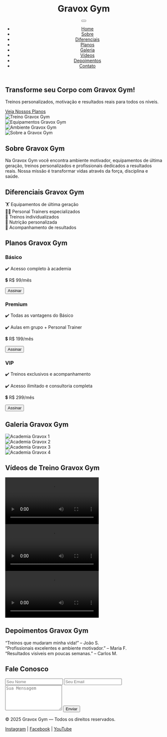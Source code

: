 <html lang="pt-BR">
<head>
  <meta charset="UTF-8" />
  <meta name="viewport" content="width=device-width, initial-scale=1" />
  <title>Gravox Gym</title>
  <link rel="stylesheet" href="style.css" />
  <link href="https://fonts.googleapis.com/css2?family=Rajdhani:wght@600&display=swap" rel="stylesheet" />
</head>
<body>
  <!-- Cabeçalho -->
  <header class="reveal">
    <div class="header-container">
      <h1>Gravox <span>Gym</span></h1>
      <button id="menu-toggle" aria-label="Abrir menu">
        <span class="bar"></span><span class="bar"></span><span class="bar"></span>
      </button>
      <nav>
        <ul>
          <li><a href="#" data-tab="home" class="active">Home</a></li>
          <li><a href="#" data-tab="sobre">Sobre</a></li>
          <li><a href="#" data-tab="diferenciais">Diferenciais</a></li>
          <li><a href="#" data-tab="planos">Planos</a></li>
          <li><a href="#" data-tab="galeria">Galeria</a></li>
          <li><a href="#" data-tab="videos">Vídeos</a></li>
          <li><a href="#" data-tab="depoimentos">Depoimentos</a></li>
          <li><a href="#" data-tab="contato">Contato</a></li>
        </ul>
      </nav>
    </div>
  </header>

  <main class="container">
    <!-- HOME -->
    <section id="home" class="tab-content active fade-in">
      <div class="banner reveal">
        <h2 class="reveal">Transforme seu Corpo com Gravox Gym!</h2>
        <p class="reveal">Treinos personalizados, motivação e resultados reais para todos os níveis.</p>
        <a href="#" class="button reveal" data-tab="planos">Veja Nossos Planos</a>
      </div>
      <div class="home-carousel reveal">
        <div class="slide"><img src="https://images.pexels.com/photos/1552249/pexels-photo-1552249.jpeg" alt="Treino Gravox Gym"></div>
        <div class="slide"><img src="https://images.pexels.com/photos/669576/pexels-photo-669576.jpeg" alt="Equipamentos Gravox Gym"></div>
        <div class="slide"><img src="https://images.pexels.com/photos/416778/pexels-photo-416778.jpeg" alt="Ambiente Gravox Gym"></div>
      </div>
    </section>
    <!-- SOBRE -->
    <section id="sobre" class="tab-content fade-in">
      <div class="sobre-content reveal">
        <img src="https://images.pexels.com/photos/414029/pexels-photo-414029.jpeg" alt="Sobre a Gravox Gym" class="reveal">
        <div>
          <h2 class="reveal">Sobre Gravox Gym</h2>
          <p class="reveal">Na Gravox Gym você encontra ambiente motivador, equipamentos de última geração, treinos personalizados e profissionais dedicados a resultados reais. Nossa missão é transformar vidas através da força, disciplina e saúde.</p>
        </div>
      </div>
    </section>  
    <!-- DIFERENCIAIS -->
    <section id="diferenciais" class="tab-content fade-in">
      <h2 class="reveal">Diferenciais Gravox Gym</h2>
      <div class="diferenciais-lista reveal">
        <div class="diferencial-card reveal">🏋️ Equipamentos de última geração</div>
        <div class="diferencial-card reveal">👨‍🏫 Personal Trainers especializados</div>
        <div class="diferencial-card reveal">💪 Treinos individualizados</div>
        <div class="diferencial-card reveal">🥗 Nutrição personalizada</div>
        <div class="diferencial-card reveal">🎯 Acompanhamento de resultados</div>
      </div>
    </section>
    <!-- PLANOS -->
    <section id="planos" class="tab-content fade-in">
      <h2 class="reveal">Planos Gravox Gym</h2>
      <div class="planos-lista reveal">
        <div class="plano-card reveal">
          <h3 class="reveal">Básico</h3>
          <p class="reveal">✔️ Acesso completo à academia</p>
          <p class="reveal">💲 R$ 99/mês</p>
          <button class="comprar reveal">Assinar</button>
        </div>
        <div class="plano-card destaque reveal">
          <h3 class="reveal">Premium</h3>
          <p class="reveal">✔️ Todas as vantagens do Básico</p>
          <p class="reveal">✔️ Aulas em grupo + Personal Trainer</p>
          <p class="reveal">💲 R$ 199/mês</p>
          <button class="comprar reveal">Assinar</button>
        </div>
        <div class="plano-card reveal">
          <h3 class="reveal">VIP</h3>
          <p class="reveal">✔️ Treinos exclusivos e acompanhamento</p>
          <p class="reveal">✔️ Acesso ilimitado e consultoria completa</p>
          <p class="reveal">💲 R$ 299/mês</p>
          <button class="comprar reveal">Assinar</button>
        </div>
      </div>
    </section>
    <!-- GALERIA -->
    <section id="galeria" class="tab-content fade-in">
      <h2 class="reveal">Galeria Gravox Gym</h2>
      <div class="galeria-slider reveal">
        <div class="slide"><img src="https://images.pexels.com/photos/1954524/pexels-photo-1954524.jpeg" alt="Academia Gravox 1"></div>
        <div class="slide"><img src="https://images.pexels.com/photos/260352/pexels-photo-260352.jpeg" alt="Academia Gravox 2"></div>
        <div class="slide"><img src="https://images.pexels.com/photos/4056723/pexels-photo-4056723.jpeg" alt="Academia Gravox 3"></div>
        <div class="slide"><img src="https://images.pexels.com/photos/1552101/pexels-photo-1552101.jpeg" alt="Academia Gravox 4"></div>
      </div>
    </section>
    <!-- VÍDEOS -->
    <section id="videos" class="tab-content fade-in">
      <h2 class="reveal">Vídeos de Treino Gravox Gym</h2>
      <div class="video-grid reveal">
        <video controls src="https://www.w3schools.com/html/mov_bbb.mp4"></video>
        <video controls src="https://www.w3schools.com/html/movie.mp4"></video>
        <video controls src="https://www.w3schools.com/html/mov_bbb.mp4"></video>
      </div>
    </section>
    <!-- DEPOIMENTOS -->
    <section id="depoimentos" class="tab-content fade-in">
      <h2 class="reveal">Depoimentos Gravox Gym</h2>
      <div class="depoimentos-cards reveal">
        <div class="depoimento-card active reveal">“Treinos que mudaram minha vida!” – João S.</div>
        <div class="depoimento-card reveal">“Profissionais excelentes e ambiente motivador.” – Maria F.</div>
        <div class="depoimento-card reveal">“Resultados visíveis em poucas semanas.” – Carlos M.</div>
      </div>
    </section>
    <!-- CONTATO -->
    <section id="contato" class="tab-content fade-in">
      <h2 class="reveal">Fale Conosco</h2>
      <form class="reveal">
        <input type="text" placeholder="Seu Nome" required>
        <input type="email" placeholder="Seu Email" required>
        <textarea rows="5" placeholder="Sua Mensagem" required></textarea>
        <button type="submit">Enviar</button>
      </form>
    </section>
  </main>

  <footer class="reveal">
    <p>© 2025 Gravox Gym — Todos os direitos reservados.</p>
    <div class="social">
      <a href="#">Instagram</a> | <a href="#">Facebook</a> | <a href="#">YouTube</a>
    </div>
  </footer>

  <script src="script.js"></script>
  <script>
    // Scroll reveal básico
    const reveals = document.querySelectorAll('.reveal');
    window.addEventListener('scroll', () => {
      for (let i = 0; i < reveals.length; i++) {
        const windowHeight = window.innerHeight;
        const revealTop = reveals[i].getBoundingClientRect().top;
        const revealPoint = 150;
        if(revealTop < windowHeight - revealPoint){
          reveals[i].classList.add('show');
        }
      }
    });
  </script>
</body>
</html>
